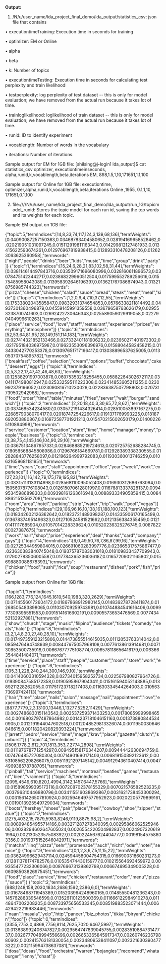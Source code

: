 __Output:__

1.	/N/u/user_name/lda_project_final_demo/lda_output/statistics_csv:  json file that contains

•	executiontimeTraining: Execution time in seconds for training

•	optimizer: EM or Online

•	alpha

•	beta

•	k: Number of topics

•	executiontimeTesting: Execution time in seconds for calculating test perplexity and train likelihood

•	testperplexity: log perplexity of test dataset -- this is only for model evaluation; we have removed from the actual run because it takes lot of time.

•	trainloglikelihood: loglikelihood of train dataset -- this is only for model evaluation; we have removed from the actual run because it takes lot of time.

•	runid: ID to identify experiment

•	vocablength: Number of words in the vocabulary

•	iterations: Number of iterations
                         
   Sample output for EM for 1GB file:
   [shilsing@j-login1 lda_output]$ cat statistics_csv
   optimizer, executiontimeinseconds, alpha,runid,k,vocablength,beta,iterations
   EM, 898,1.5,1,10,171651,1.1,100

   Sample output for Online for 1GB file:
   executiontime, optimizer,alpha,runid,k,vocablength,beta,iterations
   Online ,1955, 0.1,1,10, 171651,0.1,100


2.	file:////N/u/user_name/lda_project_final_demo/lda_output/run_1G/topicmodel_runid:   Stores the topic model for each run id, saving the top words and its weights for each topic.


Sample EM output on 1GB file:

{"topic":5,"termIndices":[14,8,33,74,117,124,3,139,68,136],"termWeights":[0.04090087257150363,0.03468783404580652,0.028194169658528462,0.020219051031097245,0.015112919811163443,0.014299812127481933,0.013415622593674261,0.012976967819938415,0.012893310478208126,0.012623063625360958],"termwords":["night","people","drinks","beer","kids","music","time","group","drink","party"]}
{"topic":1,"termIndices":[15,24,6,28,21,83,102,58,31,44],"termWeights":[0.038114614497843716,0.033509171696080996,0.0328160611896573,0.030784751423442717,0.023868229960512504,0.017599552789256616,0.01575485958043089,0.013958392646196397,0.013621767086874943,0.013218756985744323],"termwords":["pizza","cheese","chicken","salad","sauce","bread","steak","meat","meal","side"]}
{"topic":7,"termIndices":[1,2,0,9,4,7,10,37,12,55],"termWeights":[0.17533802043585847,0.09832931374654853,0.05766338211814492,0.04937301360496879,0.04559145991359558,0.03679658763626179,0.029553238700741603,0.02692422730646343,0.025589059029919058,0.022790404996610263],"termwords":["place","service","food","love","staff","restaurant","experience","prices","everything","atmosphere"]}
{"topic":6,"termIndices":[52,53,64,81,95,128,149,151,114,183],"termWeights":[0.027414321852133466,0.027332401181906232,0.023650271401973302,0.021795184036975987,0.019623553096396976,0.01588044582458215,0.013433042770253378,0.013097651717166417,0.013038896537625005,0.011305370754895782],"termwords":["breakfast","coffee","selection","cream","options","buffet","chocolate","cake","dessert","eggs"]}
{"topic":8,"termIndices":[0,5,3,22,17,47,42,46,48,63],"termWeights":[0.12538291997003878,0.06075353218256455,0.05882264302672117,0.030411174980812947,0.025332595111223308,0.023414853605211255,0.0230992379196052,0.023090816710230028,0.022836387507798803,0.020731739502942968],"termwords":["food","order","time","table","minutes","fries","server","wait","burger","sandwich"]}
{"topic":2,"termIndices":[2,20,18,40,3,30,65,72,8,62],"termWeights":[0.0374685342345807,0.030572191434326414,0.028510053897167275,0.022685790380704177,0.02018747254226617,0.0191371769993225,0.018187692050880867,0.016972587701921213,0.015470215602650179,0.014002265110894998],"termwords":["service","customer","location","store","time","home","manager","money","people","business"]}
{"topic":3,"termIndices":[3,38,75,4,145,146,104,90,29,10],"termWeights":[0.03675134867957331,0.028468885219724613,0.020725752688284745,0.018058568845808986,0.01296766184669781,0.012928389338330555,0.012828843776258097,0.012196264999792083,0.011930360013746259,0.010621659681181951],"termwords":["time","years","care","staff","appointment","office","year","week","work","experience"]}
{"topic":0,"termIndices":[27,23,101,116,142,79,175,179,195,82],"termWeights":[0.03315113133114998,0.028568110095052408,0.016930312686763094,0.015056078776108043,0.012615070612801997,0.011678813337828137,0.009495345986898303,0.009398161263616948,0.008893334905859415,0.008488621513562708],"termwords":["room","area","hotel","parking","strip","water","trip","walk","pool","vegas"]}
{"topic":9,"termIndices":[29,106,96,16,10,138,161,188,100,123],"termWeights":[0.018342602126362642,0.01823721489398287,0.014335906170165499,0.013678374951496323,0.012710524581521662,0.0121356384355459,0.012101411117685904,0.01057014228339624,0.010520236325276745,0.008782280027387675],"termwords":["work","hair","shop","price","experience","deal","thanks","card","company","guys"]}
{"topic":4,"termIndices":[6,0,49,50,76,7,86,87,99,16],"termWeights":[0.02725344959804015,0.026691060283997776,0.023665317575867477,0.023630383840745048,0.019375787083031018,0.018109833437709943,0.017902783506005587,0.017784365236036187,0.01657209021165802,0.015698880088678393],"termwords":["chicken","food","sushi","rice","soup","restaurant","dishes","pork","fish","price"]}


Sample output from Online for 1GB file:

{"topic":1,"termIndices":[166,1283,776,124,1645,1610,540,1983,320,2629],"termWeights":[0.07145560172604172,0.01867868912980145,0.014836278728411874,0.01268505483898065,0.011030709259743981,0.010744884541616406,0.009977309395551553,0.00915141616602191,0.00905573653476569,0.007743452132927881],"termwords":["show","church","stage","music","filipino","audience","tickets","comedy","seats","halo"]}
{"topic":8,"termIndices":[3,2,1,4,8,20,27,40,28,10],"termWeights":[0.017497359123215806,0.014473855514615035,0.01112053763314042,0.00859476494748939,0.008447675057968108,0.00776138613914681,0.007130853500735918,0.00667677775108774,0.006578118656416179,0.006366354484148407],"termwords":["time","service","place","staff","people","customer","room","store","work","experience"]}
{"topic":6,"termIndices":[105,3,1,228,240,244,300,146,9,10],"termWeights":[0.04140603310594328,0.02734015958252734,0.022567980827964726,0.019390847585172358,0.01905958679043411,0.015161594052143885,0.01389211228262055,0.011751723718217408,0.011630334544264003,0.010563736997424113],"termwords":["hair","time","place","nails","salon","massage","nail","appointment","love","experience"]}
{"topic":3,"termIndices":[8877,7779,2,3,13100,13446,1,13277,5252,11429],"termWeights":[0.0027486830151143542,0.002537259371433253,0.0017808599999846544,0.0016803797487864982,0.0014237181046151163,0.0013738808445340905,0.0012191944047602518,0.0012048529813326074,0.0011950030646846615,0.0011820420829393224],"termwords":["jarrett","pedro","service","time","maga","krav","place","gazette","clutch","sunburst"]}
{"topic":4,"termIndices":[1506,1778,2,612,701,1813,353,7,2774,2898],"termWeights":[0.011197678771254297,0.009495158176344207,0.00944442630694759,0.007476485727080304,0.00714901690171403,0.006819150392123612,0.0053108562298266075,0.00511921297145142,0.004912943610407414,0.0047496938578788705],"termwords":["pinball","tait","service","machines","montreal","beatles","games","restaurant","bien","vraiment"]}
{"topic":5,"termIndices":[2095,4549,610,820,1,4994,3142,1457,6447,5766],"termWeights":[0.015898599395173116,0.007208702378155329,0.007021576582523235,0.003796310446980796,0.0034115516038692867,0.0031621738453300294,0.0031561426507810924,0.0025946497577952923,0.00202205779899161,0.0019013925549729034],"termwords":["boots","hershey","shoes","pair","place","heel","cowboy","shoe","zipper","statue"]}
{"topic":7,"termIndices":[1275,4032,15,7879,5983,8246,9119,8875,98,2],"termWeights":[0.008994854955714166,0.003271287278340095,0.0029586606252594606,0.0028294602647605024,0.0026554220504982837,0.00249073206191994,0.002130523575083927,0.0020224567624404777,0.001981545758803356,0.0019375152646042971],"termwords":["matcha","linq","pizza","sehr","promenade","auch","nicht","oder","hotel","service"]}
{"topic":9,"termIndices":[0,1,2,3,6,7,5,11,15,22],"termWeights":[0.03624996629437114,0.024594458004754315,0.016690031860231273,0.012811378174782576,0.010535474430159777,0.010215564693459972,0.009355477232306066,0.008766673139862798,0.006674695349005228,0.006098503826975451],"termwords":["food","place","service","time","chicken","restaurant","order","menu","pizza","sauce"]}
{"topic":2,"termIndices":[988,1248,158,2030,1834,2686,1592,2386,6,0],"termWeights":[0.01678468711945389,0.015203964248960165,0.01485550481236243,0.014576288339546599,0.013526110123500369,0.011666122984910278,0.01148647002208205,0.008733975656533345,0.008519883523071444,0.006429422219983446],"termwords":["naan","masala","yelp","http","paneer","biz_photos","tikka","biryani","chicken","food"]}
{"topic":0,"termIndices":[3355,7753,0,4868,7756,8114,7625,7020,6467,5997],"termWeights":[0.013638992406747827,0.0029564747839045755,0.0028351088473147737,0.0026777048994556696,0.0026653365845917347,0.0026074623679880602,0.002415763181330054,0.00234809538411097,0.0023216303904773222,0.002115994738637081],"termwords":["dosa","dosas","food","orchestra","warren","bojangles","recomend","whataburger","lenny","chaat"]}

